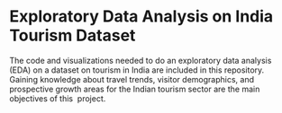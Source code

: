 # Exploratory Data Analysis on India Tourism Dataset
The code and visualizations needed to do an exploratory data analysis (EDA) on a dataset on tourism in India are included in this repository. Gaining knowledge about travel trends, visitor demographics, and prospective growth areas for the Indian tourism sector are the main objectives of this  project.
